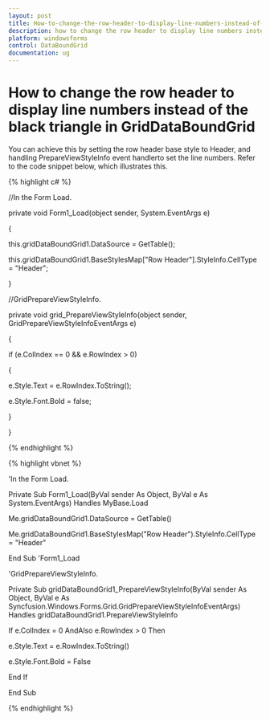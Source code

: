 ```yaml
---
layout: post
title: How-to-change-the-row-header-to-display-line-numbers-instead-of-the-black-triangle-in-GridDataBoundGrid | Windows Forms | Syncfusion
description: how to change the row header to display line numbers instead of the black triangle in griddataboundgrid
platform: windowsforms
control: DataBoundGrid
documentation: ug
---
```


# How to change the row header to display line numbers instead of the black triangle in GridDataBoundGrid

You can achieve this by setting the row header base style to Header, and handling PrepareViewStyleInfo event handlerto set the line numbers. Refer to the code snippet below, which illustrates this.

{% highlight c# %}



//In the Form Load.

private void Form1_Load(object sender, System.EventArgs e)

{

this.gridDataBoundGrid1.DataSource = GetTable();

this.gridDataBoundGrid1.BaseStylesMap["Row Header"].StyleInfo.CellType = "Header";

}



//GridPrepareViewStyleInfo.

private void grid_PrepareViewStyleInfo(object sender, GridPrepareViewStyleInfoEventArgs e)

{

if (e.ColIndex == 0 && e.RowIndex > 0)

{

e.Style.Text = e.RowIndex.ToString();

e.Style.Font.Bold = false;

}

}

{% endhighlight %}

{% highlight vbnet %}



'In the Form Load.

Private Sub Form1_Load(ByVal sender As Object, ByVal e As System.EventArgs) Handles MyBase.Load

Me.gridDataBoundGrid1.DataSource = GetTable()

Me.gridDataBoundGrid1.BaseStylesMap("Row Header").StyleInfo.CellType = "Header"

End Sub 'Form1_Load



'GridPrepareViewStyleInfo.

Private Sub gridDataBoundGrid1_PrepareViewStyleInfo(ByVal sender As Object, ByVal e As Syncfusion.Windows.Forms.Grid.GridPrepareViewStyleInfoEventArgs) Handles gridDataBoundGrid1.PrepareViewStyleInfo

If e.ColIndex = 0 AndAlso e.RowIndex > 0 Then

e.Style.Text = e.RowIndex.ToString()

e.Style.Font.Bold = False

End If

End Sub

{% endhighlight %}

